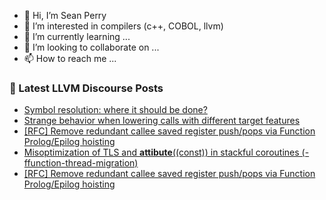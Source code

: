 - 👋 Hi, I’m Sean Perry
- 👀 I’m interested in compilers (c++, COBOL, llvm)
- 🌱 I’m currently learning ...
- 💞️ I’m looking to collaborate on ...
- 📫 How to reach me ...

<!---
s66perry/s66perry is a ✨ special ✨ repository because its `README.md` (this file) appears on your GitHub profile.
You can click the Preview link to take a look at your changes.
--->
### 📕 Latest LLVM Discourse Posts

<!-- DISCOURSE-LLVM:START -->
- [Symbol resolution: where it should be done?](https://discourse.llvm.org/t/symbol-resolution-where-it-should-be-done/80089#post_1)
- [Strange behavior when lowering calls with different target features](https://discourse.llvm.org/t/strange-behavior-when-lowering-calls-with-different-target-features/80085#post_3)
- [[RFC] Remove redundant callee saved register push/pops via Function Prolog/Epilog hoisting](https://discourse.llvm.org/t/rfc-remove-redundant-callee-saved-register-push-pops-via-function-prolog-epilog-hoisting/80050#post_13)
- [Misoptimization of TLS and __attibute__&lpar;&lpar;const&rpar;&rpar; in stackful coroutines &lpar;-ffunction-thread-migration&rpar;](https://discourse.llvm.org/t/misoptimization-of-tls-and-attibute-const-in-stackful-coroutines-ffunction-thread-migration/80081#post_7)
- [[RFC] Remove redundant callee saved register push/pops via Function Prolog/Epilog hoisting](https://discourse.llvm.org/t/rfc-remove-redundant-callee-saved-register-push-pops-via-function-prolog-epilog-hoisting/80050#post_12)
<!-- DISCOURSE-LLVM:END -->
